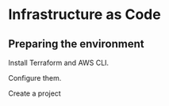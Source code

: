 # Infrastructure as Code

## Preparing the environment

Install Terraform and AWS CLI.

Configure them.

Create a project 